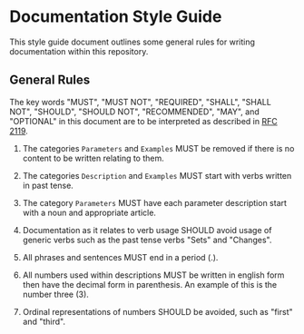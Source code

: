 # Documentation Style Guide

This style guide document outlines some general rules for writing documentation within this repository.

## General Rules

The key words "MUST", "MUST NOT", "REQUIRED", "SHALL", "SHALL NOT", "SHOULD", "SHOULD NOT", "RECOMMENDED", "MAY", and "OPTIONAL" in this document are to be interpreted as described in [RFC 2119](https://datatracker.ietf.org/doc/html/rfc2119).

1) The categories `Parameters` and `Examples` MUST be removed if there is no content to be written relating to them.

2) The categories `Description` and `Examples` MUST start with verbs written in past tense.

3) The category `Parameters` MUST have each parameter description start with a noun and appropriate article.

4) Documentation as it relates to verb usage SHOULD avoid usage of generic verbs such as the past tense verbs "Sets" and "Changes".

5) All phrases and sentences MUST end in a period (.).

6) All numbers used within descriptions MUST be written in english form then have the decimal form in parenthesis. An example of this is the number three (3).

7) Ordinal representations of numbers SHOULD be avoided, such as "first" and "third".
